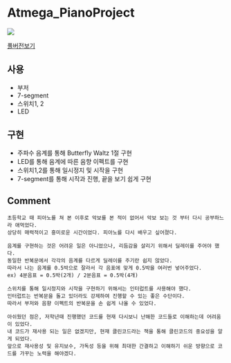 # Atmega_PianoProject

<a href="https://drive.google.com/file/d/1XAucNfW2HqmsY2CTtKFoRYVpNM1ZlNJ6/view?usp=sharing">
<image src="https://user-images.githubusercontent.com/83220871/140604746-a56f491f-6f53-4f1e-bc01-4268070f6800.png"/>
</a>


<a href="https://drive.google.com/file/d/1AFtGhUIXYC6G0ZzXLpLNQQkrkk1LDLXN/view?usp=sharing">풀버전보기</a>

## 사용
* 부저
* 7-segment
* 스위치1, 2
* LED

## 구현
* 주파수 음계를 통해 Butterfly Waltz 1절 구현
* LED를 통해 음계에 따른 음향 이펙트를 구현
* 스위치1,2를 통해 일시정지 및 시작을 구현
* 7-segment를 통해 시작과 진행, 끝을 보기 쉽게 구현

## Comment

    초등학교 때 피아노를 쳐 본 이후로 악보를 본 적이 없어서 악보 보는 것 부터 다시 공부하느라 애먹었다.
    상당히 매력적이고 흥미로운 시간이었다. 피아노를 다시 배우고 싶어졌다.

    음계를 구현하는 것은 어려운 일은 아니었으나, 리듬감을 살리기 위해서 딜레이를 주어야 했다.
    동일한 반복문에서 각각의 음계를 다르게 딜레이를 주기란 쉽지 않았다.
    따라서 나는 음계를 0.5박으로 잘라서 각 음표에 맞게 0.5박을 여러번 넣어주었다.
    ex) 4분음표 = 0.5박(2개) / 2분음표 = 0.5박(4개)

    스위치를 통해 일시정지와 시작을 구현하기 위해서는 인터럽트를 사용해야 했다.
    인터럽트는 반복문을 돌고 있더라도 강제하여 진행할 수 있는 좋은 수단이다.
    따라서 부저와 음향 이펙트의 반복문을 손 쉽게 나올 수 있었다. 

    아쉬웠던 점은, 저학년때 진행했던 코드를 현재 다시보니 난해한 코드들로 이해하는데 어려움이 있었다.
    내 코드가 재사용 되는 일은 없겠지만, 현재 클린코드라는 책을 통해 클린코드의 중요성을 알게 되었다.
    앞으로 재사용성 및 유지보수, 가독성 등을 위해 최대한 간결하고 이해하기 쉬운 방향으로 코드를 가꾸는 노력을 해야겠다.


